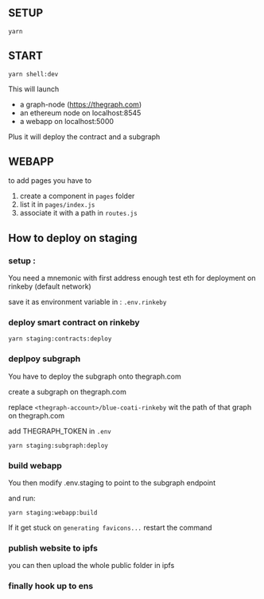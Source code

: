 <!--   -->

## SETUP

```
yarn
```

## START

```
yarn shell:dev
```

This will launch

- a graph-node (https://thegraph.com)
- an ethereum node on localhost:8545
- a webapp on localhost:5000

Plus it will deploy the contract and a subgraph

## WEBAPP

to add pages you have to

1. create a component in `pages` folder
2. list it in `pages/index.js`
3. associate it with a path in `routes.js`

## How to deploy on staging

### setup :

You need a mnemonic with first address enough test eth for deployment on rinkeby (default network)

save it as environment variable in : `.env.rinkeby`

### deploy smart contract on rinkeby

`yarn staging:contracts:deploy`

### deplpoy subgraph

You have to deploy the subgraph onto thegraph.com

create a subgraph on thegraph.com

replace `<thegraph-account>/blue-coati-rinkeby` wit the path of that graph on thegraph.com

add THEGRAPH_TOKEN in `.env`

`yarn staging:subgraph:deploy`

### build webapp

You then modify .env.staging to point to the subgraph endpoint

and run:

`yarn staging:webapp:build`

If it get stuck on `generating favicons...` restart the command

### publish website to ipfs

you can then upload the whole public folder in ipfs

### finally hook up to ens
